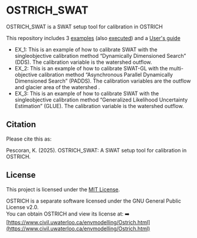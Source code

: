 # OSTRICH_SWAT
OSTRICH_SWAT is a SWAT setup tool for calibration in OSTRICH

This repository includes 3 [examples](examples) (also [executed](executed)) and a [User's guide](GuiaUsuario.pdf)

* EX_1: This is an example of how to calibrate SWAT with the singleobjective calibration method “Dynamically Dimensioned Search” (DDS). The calibration variable is the watershed outflow.
* EX_2: This is an example of how to calibrate SWAT-GL with the multi-objective calibration method “Asynchronous Parallel Dynamically Dimensioned Search” (PADDS). The calibration variables are the outflow and glacier area of the watershed .
* EX_3: This is an example of how to calibrate SWAT with the singleobjective calibration method “Generalized Likelihood Uncertainty Estimation” (GLUE). The calibration variable is the watershed outflow.

## Citation

Please cite this as: 

Pescoran, K. (2025). OSTRICH_SWAT: A SWAT setup tool for calibration in OSTRICH.

## License

This project is licensed under the [MIT License](LICENSE).

OSTRICH is a separate software licensed under the GNU General Public License v2.0.  
You can obtain OSTRICH and view its license at:
➡️ [https://www.civil.uwaterloo.ca/envmodelling/Ostrich.html](https://www.civil.uwaterloo.ca/envmodelling/Ostrich.html)
